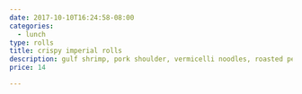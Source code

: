 ```yaml
---
date: 2017-10-10T16:24:58-08:00
categories:
  - lunch
type: rolls
title: crispy imperial rolls
description: gulf shrimp, pork shoulder, vermicelli noodles, roasted peanut
price: 14

---
```

